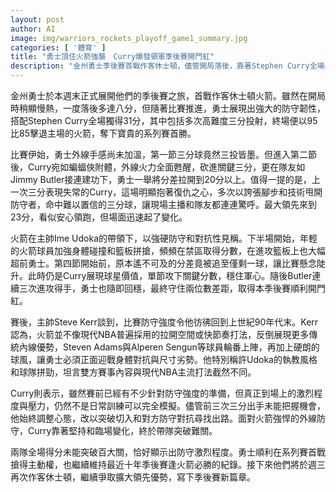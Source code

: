 ```yaml
---
layout: post
author: AI
image: img/warriors_rockets_playoff_game1_summary.jpg
categories: [ '體育' ]
title: "勇士頂住火箭強襲　Curry爆發領軍季後賽開門紅"
description: "金州勇士季後賽首戰作客休士頓，儘管開局落後，靠著Stephen Curry全場狂砍31分及關鍵時刻挺身而出，加上防守端韌性，終場95比85擊退火箭，系列賽旗開得勝。比賽防守強度激烈，兩隊得分未破百，勇士主帥Kerr大讚對手強硬球風，Curry調整打法主宰戰局，延續對火箭季後賽全勝紀錄，下一戰將再度作客休士頓。"
---
```

金州勇士於本週末正式展開他們的季後賽之旅，首戰作客休士頓火箭。雖然在開局時稍顯慢熱，一度落後多達八分，但隨著比賽推進，勇士展現出強大的防守韌性，搭配Stephen Curry全場獨得31分，其中包括多次高難度三分投射，終場便以95比85擊退主場的火箭，奪下寶貴的系列賽首勝。

比賽伊始，勇士外線手感尚未加溫，第一節三分球竟然三投皆墨。但進入第二節後，Curry宛如蝙蝠俠附體，外線火力全面甦醒，砍進關鍵三分，更在隊友如Jimmy Butler接連建功下，勇士一舉將分差拉開到20分以上。值得一提的是，上一次三分表現失常的Curry，這場明顯抱著復仇之心，多次以誇張腳步和技術甩開防守者，命中難以置信的三分球，讓現場主播和隊友都連連驚呼。最大領先來到23分，看似安心領跑，但場面迅速起了變化。

火箭在主帥Ime Udoka的帶領下，以強硬防守和對抗性見稱。下半場開始，年輕的火箭球員加強身體碰撞和籃板拼搶，頻頻在禁區取得分數，在進攻籃板上也大幅超前勇士。第四節開始前，原本遙不可及的分差竟被追至僅剩一球，讓比賽懸念陡升。此時仍是Curry展現球星價值，單節攻下關鍵分數，穩住軍心。隨後Butler連續三次進攻得手，勇士也隨即回穩，最終守住兩位數差距，取得本季後賽順利開門紅。

賽後，主帥Steve Kerr談到，比賽防守強度令他彷彿回到上世紀90年代末。Kerr認為，火箭並不像現代NBA普遍採用的拉開空間或快節奏打法，反倒展現更多傳統內線優勢，Steven Adams與Alperen Sengun等球員輪番上陣，再加上硬朗的球風，讓勇士必須正面迎戰身體對抗與尺寸劣勢。他特別稱許Udoka的執教風格和球隊拼勁，坦言雙方賽事內容與現代NBA主流打法截然不同。

Curry則表示，雖然賽前已經有不少針對防守強度的準備，但真正到場上的激烈程度與壓力，仍然不是日常訓練可以完全模擬。儘管前三次三分出手未能把握機會，他始終調整心態，改以突破切入和對方防守對抗尋找出路。面對火箭強悍的外線防守，Curry靠著堅持和臨場變化，終於帶隊突破難關。

兩隊全場得分未能突破百大關，恰好顯示出防守激烈程度。勇士順利在系列賽首戰搶得主動權，也繼續維持最近十年季後賽逢火箭必勝的紀錄。接下來他們將於週三再次作客休士頓，繼續爭取擴大領先優勢，寫下季後賽新篇章。